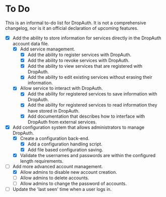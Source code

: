 # To Do

This is an informal to-do list for DropAuth. It is not a comprehensive changelog, nor is it an official declaration of upcoming features.

- [X] Add the ability to store information for services directly in the DropAuth account data file.
    - [X] Add service management.
        - [X] Add the ability to register services with DropAuth.
        - [X] Add the ability to revoke services with DropAuth.
        - [X] Add the ability to view services that are registered with DropAuth.
        - [X] Add the ability to edit existing services without erasing their information.
    - [X] Allow service to interact with DropAuth.
        - [X] Add the ability for registered services to save information with DropAuth.
        - [X] Add the ability for registered services to read information they have stored in DropAuth.
        - [X] Add documentation that describes how to interface with DropAuth from external services.
- [X] Add configuration system that allows administrators to manage DropAuth.
    - [X] Create a configuration back-end.
        - [X] Add a configuration handling script.
        - [X] Add file based configuration saving.
    - [X] Validate the usernames and passwords are within the configured length requirements.
- [ ] Add more advanced account management.
    - [X] Allow admins to disable new account creation.
    - [ ] Allow admins to delete accounts.
    - [ ] Allow admins to change the password of accounts.
- [ ] Update the 'last seen' time when a user logs in.
